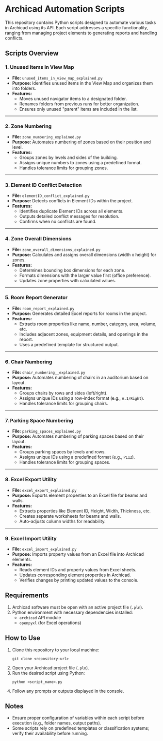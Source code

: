 # Archicad Automation Scripts

This repository contains Python scripts designed to automate various tasks in Archicad using its API. Each script addresses a specific functionality, ranging from managing project elements to generating reports and handling conflicts.

## Scripts Overview

### 1. **Unused Items in View Map**
- **File:** `unused_items_in_view_map_explained.py`
- **Purpose:** Identifies unused items in the View Map and organizes them into folders.
- **Features:**
  - Moves unused navigator items to a designated folder.
  - Renames folders from previous runs for better organization.
  - Ensures only unused "parent" items are included in the list.

---

### 2. **Zone Numbering**
- **File:** `zone_numbering_explained.py`
- **Purpose:** Automates numbering of zones based on their position and level.
- **Features:**
  - Groups zones by levels and sides of the building.
  - Assigns unique numbers to zones using a predefined format.
  - Handles tolerance limits for grouping zones.

---

### 3. **Element ID Conflict Detection**
- **File:** `elementID_conflict_explained.py`
- **Purpose:** Detects conflicts in Element IDs within the project.
- **Features:**
  - Identifies duplicate Element IDs across all elements.
  - Outputs detailed conflict messages for resolution.
  - Confirms when no conflicts are found.

---

### 4. **Zone Overall Dimensions**
- **File:** `zone_overall_dimensions_explained.py`
- **Purpose:** Calculates and assigns overall dimensions (width x height) for zones.
- **Features:**
  - Determines bounding box dimensions for each zone.
  - Formats dimensions with the larger value first (office preference).
  - Updates zone properties with calculated values.

---

### 5. **Room Report Generator**
- **File:** `room_report_explained.py`
- **Purpose:** Generates detailed Excel reports for rooms in the project.
- **Features:**
  - Extracts room properties like name, number, category, area, volume, etc.
  - Includes adjacent zones, equipment details, and openings in the report.
  - Uses a predefined template for structured output.

---

### 6. **Chair Numbering**
- **File:** `chair_numbering__explained.py`
- **Purpose:** Automates numbering of chairs in an auditorium based on layout.
- **Features:**
  - Groups chairs by rows and sides (left/right).
  - Assigns unique IDs using a row-index format (e.g., `A.1/Right`).
  - Handles tolerance limits for grouping chairs.

---

### 7. **Parking Space Numbering**
- **File:** `parking_spaces_explained.py`
- **Purpose:** Automates numbering of parking spaces based on their layout.
- **Features:**
  - Groups parking spaces by levels and rows.
  - Assigns unique IDs using a predefined format (e.g., `P112`).
  - Handles tolerance limits for grouping spaces.

---

### 8. **Excel Export Utility**
- **File:** `excel_export_explained.py`
- **Purpose:** Exports element properties to an Excel file for beams and walls.
- **Features:**
  - Extracts properties like Element ID, Height, Width, Thickness, etc.
  - Creates separate worksheets for beams and walls.
  - Auto-adjusts column widths for readability.

---

### 9. **Excel Import Utility**
- **File:** `excel_import_explained.py`
- **Purpose:** Imports property values from an Excel file into Archicad elements.
- **Features:**
  - Reads element IDs and property values from Excel sheets.
  - Updates corresponding element properties in Archicad.
  - Verifies changes by printing updated values to the console.


## Requirements
1. Archicad software must be open with an active project file (`.pln`).
2. Python environment with necessary dependencies installed:
   - `archicad` API module
   - `openpyxl` (for Excel operations)


## How to Use
1. Clone this repository to your local machine:
    ```
    git clone <repository-url>
    ```
2. Open your Archicad project file (`.pln`).
3. Run the desired script using Python:
    ```
    python <script_name>.py
    ```
4. Follow any prompts or outputs displayed in the console.


## Notes
- Ensure proper configuration of variables within each script before execution (e.g., folder names, output paths).
- Some scripts rely on predefined templates or classification systems; verify their availability before running.
